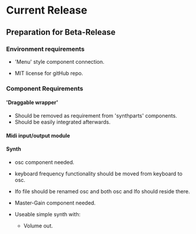 # Current Release

## Preparation for Beta-Release

### Environment requirements

- 'Menu' style component connection.

- MIT license for gitHub repo.

### Component Requirements

#### 'Draggable wrapper'

- Should be removed as requirement from 'synthparts' components.
- Should be easily integrated afterwards.

#### Midi input/output module

#### Synth

- osc component needed.
- keyboard frequency functionality should be moved from keyboard to osc.

- lfo file should be renamed osc and both osc and lfo should reside there.
- Master-Gain component needed.
- Useable simple synth with:
    - Volume out.


